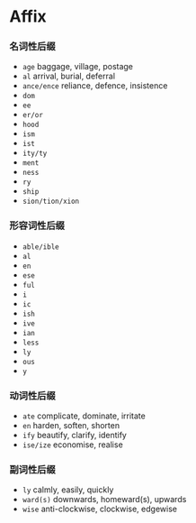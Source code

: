 # Affix

### 名词性后缀

- `age`  baggage, village, postage
- `al` arrival, burial, deferral
- `ance/ence` reliance, defence, insistence
- `dom`
- `ee`
- `er/or`
- `hood`
- `ism`
- `ist`
- `ity/ty`
- `ment`
- `ness`
- `ry`
- `ship`
- `sion/tion/xion`

### 形容词性后缀
- `able/ible`
- `al`
- `en`
- `ese`
- `ful`
- `i`
- `ic`
- `ish`
- `ive`
- `ian`
- `less`
- `ly`
- `ous`
- `y`

### 动词性后缀

- `ate`  complicate, dominate, irritate
- `en`  harden, soften, shorten
- `ify`  beautify, clarify, identify
- `ise/ize`  economise, realise

### 副词性后缀

- `ly`  calmly, easily, quickly
- `ward(s)`  downwards, homeward(s), upwards
- `wise`   anti-clockwise, clockwise, edgewise